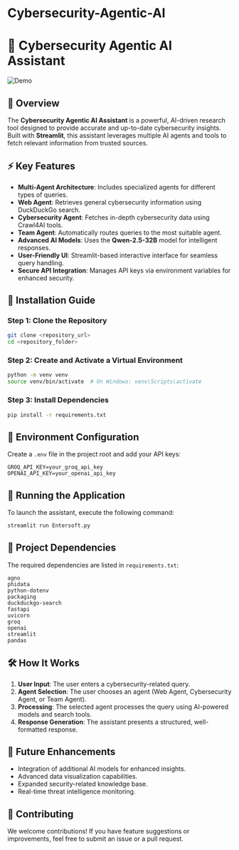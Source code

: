 # Cybersecurity-Agentic-AI
# 🔐 Cybersecurity Agentic AI Assistant
![Demo](Agentic_AI.gif)
## 📌 Overview
The **Cybersecurity Agentic AI Assistant** is a powerful, AI-driven research tool designed to provide accurate and up-to-date cybersecurity insights. Built with **Streamlit**, this assistant leverages multiple AI agents and tools to fetch relevant information from trusted sources.

## ⚡ Key Features
- **Multi-Agent Architecture**: Includes specialized agents for different types of queries.
- **Web Agent**: Retrieves general cybersecurity information using DuckDuckGo search.
- **Cybersecurity Agent**: Fetches in-depth cybersecurity data using Crawl4AI tools.
- **Team Agent**: Automatically routes queries to the most suitable agent.
- **Advanced AI Models**: Uses the **Qwen-2.5-32B** model for intelligent responses.
- **User-Friendly UI**: Streamlit-based interactive interface for seamless query handling.
- **Secure API Integration**: Manages API keys via environment variables for enhanced security.

## 🚀 Installation Guide
### Step 1: Clone the Repository
```bash
git clone <repository_url>
cd <repository_folder>
```

### Step 2: Create and Activate a Virtual Environment
```bash
python -m venv venv
source venv/bin/activate  # On Windows: venv\Scripts\activate
```

### Step 3: Install Dependencies
```bash
pip install -r requirements.txt
```

## 🔑 Environment Configuration
Create a `.env` file in the project root and add your API keys:
```env
GROQ_API_KEY=your_groq_api_key
OPENAI_API_KEY=your_openai_api_key
```

## 🚀 Running the Application
To launch the assistant, execute the following command:
```bash
streamlit run Entersoft.py
```

## 📂 Project Dependencies
The required dependencies are listed in `requirements.txt`:
```
agno
phidata
python-dotenv
packaging
duckduckgo-search
fastapi
uvicorn
groq
openai
streamlit
pandas
```

## 🛠 How It Works
1. **User Input**: The user enters a cybersecurity-related query.
2. **Agent Selection**: The user chooses an agent (Web Agent, Cybersecurity Agent, or Team Agent).
3. **Processing**: The selected agent processes the query using AI-powered models and search tools.
4. **Response Generation**: The assistant presents a structured, well-formatted response.

## 🔮 Future Enhancements
- Integration of additional AI models for enhanced insights.
- Advanced data visualization capabilities.
- Expanded security-related knowledge base.
- Real-time threat intelligence monitoring.

## 🤝 Contributing
We welcome contributions! If you have feature suggestions or improvements, feel free to submit an issue or a pull request.

